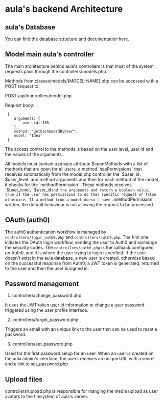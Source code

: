 # aula's backend Architecture

## aula's Database

You can find the database structure and documentation [here](https://github.com/aula-app/playground/blob/main/init/Database_Description.md).

## Model main aula's controller

The main architecture behind aula's controllers is that most of the system requests pass through the controllers/models.php.

Methods from classes/models/[MODEL-NAME].php can be accessed with a POST request to:

POST /api/controllers/model.php

Request body:

```
 {
    arguments: {
        user_id: 165
    },
    method: "getDashboardByUser",
    model: "Idea"
 }

```

The access control to the methods is based on the user level, user id and the values of the arguments.

All models must contain a private attribute $openMethods with a list of methods that are open for all users,
a method `hasPermissions` that receives automatically from the model.php controller the `$user_id`, `$user_level` and
method arguments and then for each method of the model, it checks for the `methodPermission`. These methods
receives `$user_level`, `$user_id` and the arguments and return a boolean value, true if the user has permissions
to do that specific request or false otherwise. If a method from a model doesn't have a `methodPermission` written,
the default behaviour is not allowing the request to be processed.

## OAuth (auth0)

The auth0 authentication workflow is managed by `controllers/login_auth0.php` and `controllers/auth0.php`. The first one initiates the OAuth login workflow, sending the user to Auth0 and exchange the security codes. The `controllers/auth0.php` is the callback configured on Auth0, and it is where the user trying to login is verified. If the user doesn't exist in the aula database, a new user is created, otherwise based on the successful response from Auth0, a JWT token is generated, returned to the user and then the user is signed in.

## Password management

1. controllers/change_password.php

It uses the JWT token user id information to change a user password triggered using the user profile interface.

2. controllers/forgot_password.php

Triggers an email with an unique link to the user that can be used to reset a password.

3. controllers/set_password.php

Used for the first password setup for an user. When an user is created on the aula admin's interface, the users receives an unique URL with a secret and a link to set_password.php

## Upload files

controllers/upload.php is responsible for manging the media upload as user avatars to the filesystem of aula's server.
